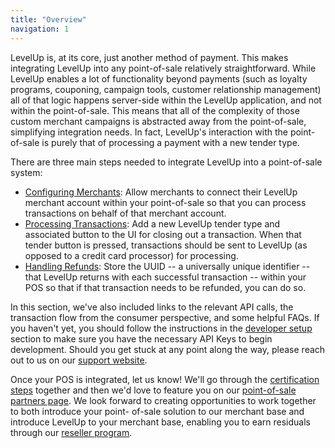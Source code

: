 ```yaml
---
title: "Overview"
navigation: 1
---
```


LevelUp is, at its core, just another method of payment. This makes integrating LevelUp into any point-of-sale relatively straightforward. While LevelUp enables a lot of functionality beyond payments (such as loyalty programs, couponing, campaign tools, customer relationship management) all of that logic happens server-side within the LevelUp application, and not within the point-of-sale. This means that all of the complexity of those custom merchant campaigns is abstracted away from the point-of-sale, simplifying integration needs. In fact, LevelUp's interaction with the point-of-sale is purely that of processing a payment with a new tender type.

There are three main steps needed to integrate LevelUp into a point-of-sale system:

- [Configuring Merchants](/pos-integration/core-concepts/configuring-merchants/): Allow merchants to connect their LevelUp merchant account within your point-of-sale so that you can process transactions on behalf of that merchant account.
- [Processing Transactions](/pos-integration/core-concepts/processing-transactions/): Add a new LevelUp tender type and associated button to the UI for closing out a transaction. When that tender button is pressed, transactions should be sent to LevelUp (as opposed to a credit card processor) for processing.
- [Handling Refunds](/pos-integration/core-concepts/handling-refunds/): Store the UUID -- a universally unique identifier -- that LevelUp returns with each successful transaction -- within your POS so that if that transaction needs to be refunded, you can do so.

In this section, we've also included links to the relevant API calls, the transaction flow from the
consumer perspective, and some helpful FAQs. If you haven't yet, you should follow the instructions
in the [developer setup](/pos-integration/getting-started/developer-setup/) section to make sure you
have the necessary API Keys to begin development. Should you get stuck at any point along the way,
please reach out to us on our <a href="http://support.thelevelup.com/"
target="_blank">support website</a>.

Once your POS is integrated, let us know! We'll go through the [certification steps](/pos-integration/certification-residuals/overview/) together and then we'd love to feature
you on our <a href="https://www.thelevelup.com/pos-partners" target="_blank">point-of-sale partners
page</a>. We look forward to creating opportunities to work together to both introduce your point-
of-sale solution to our merchant base and introduce LevelUp to your merchant base, enabling you to
earn residuals through our [reseller program](/pos-integration/certification-residuals/overview/).
